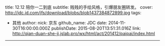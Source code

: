 title: 12.12 陪你一二到底
subtitle: 贱贱的手绘风格，引爆朋友圈转发。
cover: http://jdc.jd.com/jfs/download/blobs/blob1437384872899.jpg
tags:
  - 其他
author:
  nick: 京东
  github_name: JDC
date: 2014-11-30T16:00:00.000Z
publishDate: 2015-08-20T13:51:31.016Z
link: http://qian-duan-she-ji.jslab.pro/wx/html/act/201412/paipai/index.html
---
